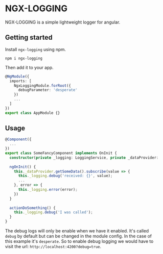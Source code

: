 # NGX-LOGGING

NGX-LOGGING is a simple lightweight logger for angular.

## Getting started

Install ``ngx-logging`` using npm.

```
npm i ngx-logging
```

Then add it to your app.
```typescript
@NgModule({
  imports: [
    NgxLoggingModule.forRoot({
      debugParameter: 'desperate'
    })
    ...
  ]
})
export class AppModule {}
```

## Usage

```typescript
@Component({
  ...
})
export class SomeFancyComponent implements OnInit {
  constructor(private _logging: LoggingService, private _dataProvider: DataProvider) {}
  
  ngOnInit() {
    this._dataProvider.getSomeData().subscribe(value => {
      this._logging.debug('received: {}', value);
      ...
    }, error => {
      this._logging.error(error);
    })
  }
  
  actionDoSomething() {
    this._logging.debug('I was called');
  }
}
```

The debug logs will only be enable when we have it enabled. It's called ``debug`` by default but can be changed in the module config.
In the case of this example it's ``desperate``. So to enable debug logging we would have to visit the url: ``http://localhost:4200?debug=true``.
